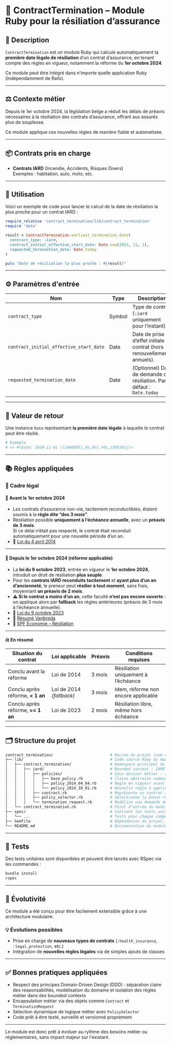 # 📄 ContractTermination – Module Ruby pour la résiliation d’assurance

## 🧾 Description

`ContractTermination` est un module Ruby qui calcule automatiquement la **première date légale de résiliation** d’un contrat d’assurance, en tenant compte des règles en vigueur, notamment la réforme du **1er octobre 2024**.  

Ce module peut être intégré dans n’importe quelle application Ruby (indépendamment de Rails).

---

## ⚖️ Contexte métier

Depuis le 1er octobre 2024, la législation belge a réduit les délais de préavis nécessaires à la résiliation des contrats d’assurance, offrant aux assurés plus de souplesse.  

Ce module applique ces nouvelles règles de manière fiable et automatisée.

---

## 📦 Contrats pris en charge

- **Contrats IARD** (Incendie, Accidents, Risques Divers)  
  Exemples : habitation, auto, moto, etc.

---

## 🚀 Utilisation

Voici un exemple de code pour lancer le calcul de la date de résiliation la plus proche pour un contrat IARD :

```ruby
require_relative 'contract_termination/lib/contract_termination'
require 'date'

result = ContractTermination.earliest_termination_date(
  contract_type: :iard,
  contract_initial_effective_start_date: Date.new(2023, 11, 1),
  requested_termination_date: Date.today
)

puts "Date de résiliation la plus proche : #{result}"
```

---

## ⚙️ Paramètres d'entrée

| Nom                              | Type    | Description                                                                 |
|----------------------------------|---------|-----------------------------------------------------------------------------|
| `contract_type`                  | Symbol  | Type de contrat (`:iard` uniquement pour l’instant)                        |
| `contract_initial_effective_start_date` | Date | Date de prise d’effet initiale du contrat (hors renouvellements annuels).                                  |
| `requested_termination_date`     | Date    | (Optionnel) Date de demande de résiliation. Par défaut : `Date.today`      |

---

## 🔁 Valeur de retour

Une instance `Date` représentant **la première date légale** à laquelle le contrat peut être résilié.

```ruby
# Exemple
# => #<Date: 2024-11-01 ((2460607j,0s,0n),+0s,2299161j)>
```

---

## 📚 Règles appliquées

### 📘 Cadre légal

#### 📆 **Avant le 1er octobre 2024**
- Les contrats d’assurance non-vie, tacitement reconductibles, étaient soumis à la **règle dite “des 3 mois”**.
- Résiliation possible **uniquement à l’échéance annuelle**, avec un **préavis de 3 mois**.  
  Si ce délai n’était pas respecté, le contrat était reconduit automatiquement pour une nouvelle période d’un an.
- 🔗 [Loi du 4 avril 2014](https://etaamb.openjustice.be/fr/loi-du-04-avril-2014_n2014011239.html)

---

#### 📆 **Depuis le 1er octobre 2024** (réforme applicable)
- La **loi du 9 octobre 2023**, entrée en vigueur le **1er octobre 2024**, introduit un droit de résiliation **plus souple**.
- Pour les **contrats IARD reconduits tacitement** et **ayant plus d’un an d’ancienneté**, le preneur peut **résilier à tout moment**, sans frais, moyennant **un préavis de 2 mois**.
- **⚠️ Si le contrat a moins d’un an**, cette faculté **n’est pas encore ouverte** : on applique alors par **fallback** les règles antérieures (préavis de 3 mois à l’échéance annuelle).
- 🔗 [Loi du 9 octobre 2023](https://etaamb.openjustice.be/fr/loi-du-09-octobre-2023_n2023046177.html)  
- 🔗 [Résumé Vanbreda](https://www.vanbreda.be/en/insights/new-cancellation-rules-for-insurance-contracts-from-1-october-2024)  
- 🔗 [SPF Économie – Résiliation](https://economie.fgov.be/en/themes/financial-services/insurance/insurance-contract/terminating-insurance-contract)

---

#### ⚖️ En résumé
| Situation du contrat                           | Loi applicable         | Préavis         | Conditions requises                      |
|------------------------------------------------|------------------------|------------------|------------------------------------------|
| Conclu avant la réforme                        | Loi de 2014            | 3 mois           | Résiliation uniquement à l’échéance      |
| Conclu après réforme, **< 1 an**               | Loi de 2014 *(fallback)* | 3 mois        | Idem, réforme non encore applicable      |
| Conclu après réforme, **>= 1 an**               | Loi de 2023            | 2 mois           | Résiliation libre, même hors échéance    |

---

## 🗂️ Structure du projet

```bash
contract_termination/                         # Racine du projet (nom du module)
├── lib/                                      # Code source Ruby du module
│   ├── contract_termination/                 # Namespace principal du domaine de résiliation
│   │   ├── iard/                             # Bounded context : IARD (Incendie, Accidents, Risques Divers)
│   │   │   ├── policies/                     # Sous-dossier métier : règles légales applicables
│   │   │   │   ├── base_policy.rb            # Classe abstraite commune aux politiques de résiliation
│   │   │   │   ├── policy_2014_04_04.rb      # Règle en vigueur avant le 1er octobre 2024
│   │   │   │   └── policy_2024_10_01.rb      # Nouvelle règle à appliquer après le 1er octobre 2024
│   │   │   ├── contract.rb                   # Représente un contrat avec type et date de prise d'effet
│   │   │   ├── policy_selector.rb            # Sélectionne la bonne règle en fonction du contexte
│   │   │   └── termination_request.rb        # Modélise une demande de résiliation
│   └── contract_termination.rb               # Point d’entrée du module avec méthode publique
├── spec/                                     # Contient les tests unitaires (RSpec)
│   └── ...                                   # Tests pour chaque composant
├── Gemfile                                   # Dépendances du projet, incluant RSpec
└── README.md                                 # Documentation du module
```

---

## 🧪 Tests

Des tests unitaires sont disponibles et peuvent être lancés avec RSpec via les commandes :

```bash
bundle install
rspec
```

---

## 🧩 Évolutivité

Ce module a été conçu pour être facilement extensible grâce à une architecture modulaire.

### 💡 Évolutions possibles

- Prise en charge de **nouveaux types de contrats** (`:health_insurance`, `:legal_protection`, etc.)
- Intégration de **nouvelles règles légales** via de simples ajouts de classes

---

## ✅ Bonnes pratiques appliquées

- Respect des principes Domain-Driven Design (DDD) : séparation claire des responsabilités, modélisation du domaine et isolation des règles métier dans des bounded contexts
- Encapsulation métier via des objets comme `Contract` et `TerminationRequest`
- Sélection dynamique de logique métier avec `PolicySelector`
- Code prêt à être testé, surveillé et versionné proprement

---

Le module est donc prêt à évoluer au rythme des besoins métier ou réglementaires, sans impact majeur sur l'existant.